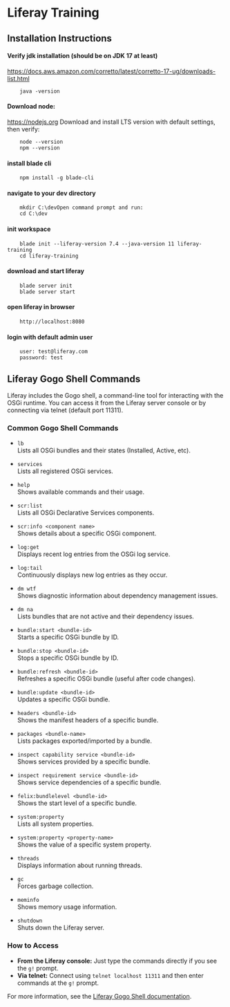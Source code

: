 # Liferay Training

## Installation Instructions
#### Verify jdk installation (should be on JDK 17 at least)
https://docs.aws.amazon.com/corretto/latest/corretto-17-ug/downloads-list.html
```
    java -version
```
#### Download node:
https://nodejs.org
Download and install LTS version with default settings, then verify:
```
    node --version
    npm --version
```
#### install blade cli
```
    npm install -g blade-cli
```
#### navigate to your dev directory
```
    mkdir C:\devOpen command prompt and run:
    cd C:\dev
```
#### init workspace
```
    blade init --liferay-version 7.4 --java-version 11 liferay-training
    cd liferay-training 
```
#### download and start liferay
```
    blade server init
    blade server start
```
#### open liferay in browser
````
    http://localhost:8080
````
#### login with default admin user
```
    user: test@liferay.com
    password: test
`````

## Liferay Gogo Shell Commands

Liferay includes the Gogo shell, a command-line tool for interacting with the OSGi runtime. You can access it from the Liferay server console or by connecting via telnet (default port 11311).

### Common Gogo Shell Commands

- `lb`  
  Lists all OSGi bundles and their states (Installed, Active, etc).

- `services`  
  Lists all registered OSGi services.

- `help`  
  Shows available commands and their usage.

- `scr:list`  
  Lists all OSGi Declarative Services components.

- `scr:info <component name>`  
  Shows details about a specific OSGi component.

- `log:get`  
  Displays recent log entries from the OSGi log service.

- `log:tail`  
  Continuously displays new log entries as they occur.

- `dm wtf`  
  Shows diagnostic information about dependency management issues.

- `dm na`  
  Lists bundles that are not active and their dependency issues.

- `bundle:start <bundle-id>`  
  Starts a specific OSGi bundle by ID.

- `bundle:stop <bundle-id>`  
  Stops a specific OSGi bundle by ID.

- `bundle:refresh <bundle-id>`  
  Refreshes a specific OSGi bundle (useful after code changes).

- `bundle:update <bundle-id>`  
  Updates a specific OSGi bundle.

- `headers <bundle-id>`  
  Shows the manifest headers of a specific bundle.

- `packages <bundle-name>`  
  Lists packages exported/imported by a bundle.

- `inspect capability service <bundle-id>`  
  Shows services provided by a specific bundle.

- `inspect requirement service <bundle-id>`  
  Shows service dependencies of a specific bundle.

- `felix:bundlelevel <bundle-id>`  
  Shows the start level of a specific bundle.

- `system:property`  
  Lists all system properties.

- `system:property <property-name>`  
  Shows the value of a specific system property.

- `threads`  
  Displays information about running threads.

- `gc`  
  Forces garbage collection.

- `meminfo`  
  Shows memory usage information.

- `shutdown`  
  Shuts down the Liferay server.

### How to Access

- **From the Liferay console:**
  Just type the commands directly if you see the `g!` prompt.
- **Via telnet:**
  Connect using `telnet localhost 11311` and then enter commands at the `g!` prompt.

For more information, see the [Liferay Gogo Shell documentation](https://learn.liferay.com/dxp/latest/en/developing-applications/core-frameworks/gogo-shell.html).


